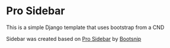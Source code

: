 # Pro Sidebar

This is a simple  Django template that uses bootstrap from a CND

Sidebar was created based on [Pro Sidebar](https://bootsnipp.com/snippets/Q0dAX)
by [Bootsnip](https://bootsnipp.com/)